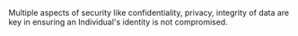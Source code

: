 Multiple aspects of security like confidentiality, privacy, integrity of data are key in ensuring an Individual's identity is not compromised.